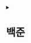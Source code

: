 <details>
<summary><h1>백준</h1></summary>

---

<details>
<summary><h2>[GOLD] 문제 목록</h2></summary>

 <details>
  <summary>
   <h3> 2636번 - 치즈 </h3>
  </summary>

- 출처: [ 백준 ](https://www.acmicpc.net/problem/2636)
- 문제 유형:
    - 구현
    - 그래프 이론
    - 그래프 탐색
    - 시뮬레이션
    - 너비 우선 탐색
    - 격자 그래프
- 난이도: 골드 4
- 과제 날짜 : 2025년 08월 04일
- 과제 완료 날짜 : 2025년 08월 05일
</details>

---

 <details>
  <summary>
   <h3> 16927번 - 배열 돌리기 2 </h3>
  </summary>

- 출처: [ 백준 ](https://www.acmicpc.net/problem/16927)
- 문제 유형:
    - 구현
- 난이도: 골드 5
- 과제 날짜 : 2025년 08월 06일
- 과제 완료 날짜 : 2025년 08월 08일
</details>

---

 <details>
  <summary>
   <h3> 16935번 - 배열 돌리기 3 </h3>
  </summary>

- 출처: [ 백준 ](https://www.acmicpc.net/problem/16935)
- 문제 유형:
    - 구현
- 난이도: 골드 5
- 과제 날짜 : 2025년 08월 08일
- 과제 완료 날짜 : 2025년 08월 13일
</details>

---

 <details>
  <summary>
   <h3> 17144번 - 미세먼지 안녕! </h3>
  </summary>

- 출처: [ 백준 ](https://www.acmicpc.net/problem/17144)
- 문제 유형:
    - 구현
    - 시뮬레이션
- 난이도: 골드 4
- 과제 날짜 : 2025년 0?월 ?일
- 과제 완료 날짜 : 2025년 08월 13일
</details>

---

 <details>
  <summary>
   <h3> 1074번 - Z </h3>
  </summary>

- 출처: [ 백준 ](https://www.acmicpc.net/problem/1074)
- 문제 유형:
    - 분할 정복
    - 재귀
- 난이도: 골드 5
- 과제 날짜 : 2025년 0?월 ?일
- 과제 완료 날짜 : 2025년 08월 14일
</details>

---

 <details>
  <summary>
   <h3> 2448번 - 별 찍기 - 11 </h3>
  </summary>

- 출처: [ 백준 ](https://www.acmicpc.net/problem/2448)
- 문제 유형:
    - 재귀
- 난이도: 골드 4
- 과제 날짜 : 2025년 0?월 ?일
- 과제 완료 날짜 : 2025 08월 25일
</details>

---

 <details>
  <summary>
   <h3> 10993번 - 별 찍기 - 18 </h3>
  </summary>

- 출처: [ 백준 ](https://www.acmicpc.net/problem/10993)
- 문제 유형:
    - 구현
    - 재귀
- 난이도: 골드 4
- 과제 날짜 : 2025년 0?월 ?일
- 과제 완료 날짜 :
</details>

---

 <details>
  <summary>
   <h3> 17471번 - 게리맨더링 </h3>
  </summary>

- 출처: [ 백준 ](https://www.acmicpc.net/problem/17471)
- 문제 유형:
    - 수학
    - 그래프 이론
    - 브루트포스 알고리즘
    - 그래프 탐색
    - 조합론
    - 너비 우선 탐색
    - 깊이 우선 탐색
    - 비트마스킹
- 난이도: 골드 3
- 과제 날짜 : 2025년 0?월 ?일
- 과제 완료 날짜 :
</details>

---

 <details>
  <summary>
   <h3> 11559번 - Puyo Puyo </h3>
  </summary>

- 출처: [ 백준 ](https://www.acmicpc.net/problem/11559)
- 문제 유형:
    - 구현
    - 그래프 이론
    - 그래프 탐색
    - 시뮬레이션
    - 너비 우선 탐색
- 난이도: 골드 4
- 과제 날짜 : 2025년 0?월 ?일
- 과제 완료 날짜 : 2025년 0?월 ?일
</details>

---

 <details>
  <summary>
   <h3> 9663번 - N-Queen </h3>
  </summary>

- 출처: [ 백준 ](https://www.acmicpc.net/problem/9663)
- 문제 유형:
    - 브루트포스 알고리즘
    - 백트래킹
- 난이도: 골드 4
- 과제 날짜 : 2025년 0?월 ?일
- 과제 완료 날짜 : 2025년 09월 02일
</details>

---

 <details>
  <summary>
   <h3> 10026번 - 적록색약 </h3>
  </summary>

- 출처: [ 백준 ](https://www.acmicpc.net/problem/10026)
- 문제 유형:
    - 그래프 이론
    - 그래프 탐색
    - 너비 우선 탐색
    - 깊이 우선 탐색
    - 격자 그래프
- 난이도: 골드 5
- 시작 날짜 : 2025년 09월 04일
- 완료 날짜 : 2025년 09월 04일
</details>

---

 <details>
  <summary>
   <h3> 1987번 - 알파벳 </h3>
  </summary>

- 출처: [ 백준 ](https://www.acmicpc.net/problem/1987)
- 문제 유형:
    - 그래프 이론
    - 그래프 탐색
    - 깊이 우선 탐색
    - 백트래킹
    - 격자 그래프
- 난이도: 골드 4
- 시작 날짜 : 2025년 09월 05일
- 완료 날짜 : 2025년 09월 05일
</details>

---

 <details>
  <summary>
   <h3> 1707번 - 이분 그래프 (다시 풀어보기 / 풀이 참고)</h3>
  </summary>

- 출처: [ 백준 ](https://www.acmicpc.net/problem/1707)
- 문제 유형:
    - 그래프 이론
    - 그래프 탐색
    - 너비 우선 탐색
    - 깊이 우선 탐색
    - 이분 그래프
- 난이도: 골드 4
- 시작 날짜 : 2025년 09월 08일
- 완료 날짜 : 2025년 09월 08일
</details>

---

 <details>
  <summary>
   <h3> 11729번 - 하노이 탑 이동 순서 (다시 풀어보기 / 풀이 참고)</h3>
  </summary>

- 출처: [ 백준 ](https://www.acmicpc.net/problem/11729)
- 문제 유형:
  - 재귀
- 난이도: 골드 5
- 시작 날짜 : 2025년 09월 12일
- 완료 날짜 : 2025년 09월 12일
</details>

---

 <details>
  <summary>
   <h3> 1461번 - 도서관</h3>
  </summary>

- 출처: [ 백준 ](https://www.acmicpc.net/problem/1461)
- 문제 유형:
  - 그리디
  - 정렬 알고리즘
- 난이도: 골드 4
- 시작 날짜 : 2025년 09월 12일
- 완료 날짜 : 
</details>

---

 <details>
  <summary>
   <h3> 7576번 - 토마토</h3>
  </summary>

- 출처: [ 백준 ](https://www.acmicpc.net/problem/7576)
- 문제 유형:
  - 그래프 이론
  - 그래프 탐색
  - 너비 우선 탐색
  - 최단 경로
  - 격자 그래프
- 난이도: 골드 5
- 시작 날짜 : 2025년 09월 24일
- 완료 날짜 : 2025년 09월 24일
</details>

---

 <details>
  <summary>
   <h3> 2206번 - 벽 부수고 이동하기</h3>
  </summary>

- 출처: [ 백준 ](https://www.acmicpc.net/problem/2206)
- 문제 유형:
  - 그래프 이론
  - 그래프 탐색
  - 너비 우선 탐색
  - 격자 그래프
- 난이도: 골드 3
- 시작 날짜 : 2025년 10월 14일
- 완료 날짜 : 2025년 10월 14일
</details>

---

 <details>
  <summary>
   <h3> 7569번 - 토마토</h3>
  </summary>

- 출처: [ 백준 ](https://www.acmicpc.net/problem/7569)
- 문제 유형:
  - 그래프 이론
  - 그래프 탐색
  - 너비 우선 탐색
  - 최단 경로
  - 격자 그래프
- 난이도: 골드 5
- 시작 날짜 : 2025년 10월 14일
- 완료 날짜 : 
</details>

---
</details>

---

<details>
<summary><h2>[SILVER] 문제 목록</h2></summary>

 <details>
  <summary>
   <h3> 2667번 - 단지번호붙이기 </h3>
  </summary>

- 출처: [ 백준 ](https://www.acmicpc.net/problem/2667)
- 문제 유형:
    - 그래프 이론
    - 그래프 탐색
    - 너비 우선 탐색
    - 깊이 우선 탐색
    - 격자 그래프
    - 플러드 필
- 난이도: 실버 1
- 과제 날짜 : 2025년 08월 05일
- 과제 완료 날짜 : 2025년 08월 05일
</details>

---

 <details>
  <summary>
   <h3> 2630번 - 색종이 만들기 </h3>
  </summary>

- 출처: [ 백준 ](https://www.acmicpc.net/problem/2630)
- 문제 유형:
    - 분할 정복
    - 재귀
- 난이도: 실버 2
- 과제 날짜 : 2025년 08월 05일
- 과제 완료 날짜 : 2025년 08월 13일
</details>

---

 <details>
  <summary>
   <h3> 1913번 - 달팽이 </h3>
  </summary>

- 출처: [ 백준 ](https://www.acmicpc.net/problem/1913)
- 문제 유형:
    - 구현
- 난이도: 실버 3
- 과제 날짜 : 2025년 08월 06일
- 과제 완료 날짜 : 2025년 08월 06일
</details>

---

 <details>
  <summary>
   <h3> 15649번 - N과 M (1) </h3>
  </summary>

- 출처: [ 백준 ](https://www.acmicpc.net/problem/15649)
- 문제 유형:
    - 백트래킹
- 난이도: 실버 3
- 과제 날짜 : 2025년 08월 06일
- 과제 완료 날짜 : 2025년 08월 08일
</details>

---

 <details>
  <summary>
   <h3> 2961번 - 도영이가 만든 맛있는 음식 </h3>
  </summary>

- 출처: [ 백준 ](https://www.acmicpc.net/problem/2961)
- 문제 유형:
    - 브루트포스 알고리즘
    - 비트마스킹
    - 백트래킹
- 난이도: 실버 2
- 과제 날짜 : 2025년 0?월 ?일
- 과제 완료 날짜 : 2025년 08월 27일
</details>

---

 <details>
  <summary>
   <h3> 15650번 - N과 M (2) </h3>
  </summary>

- 출처: [ 백준 ](https://www.acmicpc.net/problem/15650)
- 문제 유형:
    - 백트래킹
- 난이도: 실버 3
- 과제 날짜 : 2025년 0?월 ?일
- 과제 완료 날짜 : 2025년 09월 02일
</details>

---

 <details>
  <summary>
   <h3> 15651번 - N과 M (3) </h3>
  </summary>

- 출처: [ 백준 ](https://www.acmicpc.net/problem/15651)
- 문제 유형:
    - 백트래킹
- 난이도: 실버 3
- 과제 날짜 : 2025년 0?월 ?일
- 과제 완료 날짜 : 2025년 09월 02일
</details>

---

 <details>
  <summary>
   <h3> 15652번 - N과 M (4) </h3>
  </summary>

- 출처: [ 백준 ](https://www.acmicpc.net/problem/15652)
- 문제 유형:
    - 백트래킹
- 난이도: 실버 3
- 과제 날짜 : 2025년 0?월 ?일
- 과제 완료 날짜 : 2025년 09월 02일
</details>

---

 <details>
  <summary>
   <h3> 1992번 - 쿼드트리 </h3>
  </summary>

- 출처: [ 백준 ](https://www.acmicpc.net/problem/1992)
- 문제 유형:
    - 분할 정복
    - 재귀
- 난이도: 실버 1
- 시작 날짜 : 2025년 09월 04일
- 완료 날짜 : 2025년 09월 04일
</details>

---

 <details>
  <summary>
   <h3> 2606번 - 바이러스 </h3>
  </summary>

- 출처: [ 백준 ](https://www.acmicpc.net/problem/2606)
- 문제 유형:
    - 그래프 이론
    - 그래프 탐색
    - 너비 우선 탐색
    - 깊이 우선 탐색
- 난이도: 실버 3
- 시작 날짜 : 2025년 09월 04일
- 완료 날짜 : 2025년 09월 04일
</details>

---

 <details>
  <summary>
   <h3> 11725번 - 트리의 부모 찾기 </h3>
  </summary>

- 출처: [ 백준 ](https://www.acmicpc.net/problem/11725)
- 문제 유형:
    - 그래프 이론
    - 그래프 탐색
    - 트리
    - 너비 우선 탐색
    - 깊이 우선 탐색
- 난이도: 실버 2
- 시작 날짜 : 2025년 09월 04일
- 완료 날짜 : 2025년 09월 04일
</details>

---

 <details>
  <summary>
   <h3> 2468번 - 안전 영역 </h3>
  </summary>

- 출처: [ 백준 ](https://www.acmicpc.net/problem/2468)
- 문제 유형:
    - 그래프 이론
    - 브루트포스 알고리즘
    - 그래프 탐색
    - 너비 우선 탐색
    - 깊이 우선 탐색
    - 격자 그래프
- 난이도: 실버 1
- 시작 날짜 : 2025년 09월 04일
- 완료 날짜 : 2025년 09월 04일
</details>

---

 <details>
  <summary>
   <h3> 4963번 - 섬의 개수 </h3>
  </summary>

- 출처: [ 백준 ](https://www.acmicpc.net/problem/4963)
- 문제 유형:
    - 그래프 이론
    - 그래프 탐색
    - 너비 우선 탐색
    - 깊이 우선 탐색
    - 격자 그래프
    - 플러드 필
- 난이도: 실버 2
- 시작 날짜 : 2025년 09월 05일
- 완료 날짜 : 2025년 09월 05일
</details>

---

 <details>
  <summary>
   <h3> 2583번 - 영역 구하기 </h3>
  </summary>

- 출처: [ 백준 ](https://www.acmicpc.net/problem/2583)
- 문제 유형:
    - 그래프 이론
    - 그래프 탐색
    - 너비 우선 탐색
    - 깊이 우선 탐색
    - 격자 그래프
    - 플러드 필
- 난이도: 실버 1
- 시작 날짜 : 2025년 09월 05일
- 완료 날짜 : 2025년 09월 05일
</details>

---

 <details>
  <summary>
   <h3> 2644번 - 촌수계산 </h3>
  </summary>

- 출처: [ 백준 ](https://www.acmicpc.net/problem/2644)
- 문제 유형:
    - 그래프 이론
    - 그래프 탐색
    - 너비 우선 탐색
    - 깊이 우선 탐색
- 난이도: 실버 2
- 시작 날짜 : 2025년 09월 05일
- 완료 날짜 : 2025년 09월 05일
</details>

---

 <details>
  <summary>
   <h3> 2839번 - 설탕 배달</h3>
  </summary>

- 출처: [ 백준 ](https://www.acmicpc.net/problem/2839)
- 문제 유형:
    - 수학
    - 다이나믹 프로그래밍
    - 그리디 알고리즘
- 난이도: 실버 4
- 시작 날짜 : 2025년 09월 08일
- 완료 날짜 : 2025년 09월 08일
</details>

---

 <details>
  <summary>
   <h3> 1463번 - 1로 만들기</h3>
  </summary>

- 출처: [ 백준 ](https://www.acmicpc.net/problem/1463)
- 문제 유형:
    - 다이나믹 프로그래밍
- 난이도: 실버 3
- 시작 날짜 : 2025년 09월 08일
- 완료 날짜 : 2025년 09월 08일
</details>

---

 <details>
  <summary>
   <h3> 7562번 - 나이트의 이동</h3>
  </summary>

- 출처: [ 백준 ](https://www.acmicpc.net/problem/7562)
- 문제 유형:
  - 그래프 이론
  - 그래프 탐색
  - 너비 우선 탐색
  - 최단 경로
  - 격자 그래프
- 난이도: 실버 1
- 시작 날짜 : 2025년 09월 30일
- 완료 날짜 : 2025년 09월 30일
</details>

---

 <details>
  <summary>
   <h3> 1926번 - 그림</h3>
  </summary>

- 출처: [ 백준 ](https://www.acmicpc.net/problem/1926)
- 문제 유형:
  - 그래프 이론
  - 그래프 탐색
  - 너비 우선 탐색
  - 깊이 우선 탐색
  - 격자 그래프
  - 플러드 필
- 난이도: 실버 1
- 시작 날짜 : 2025년 09월 30일
- 완료 날짜 : 2025년 09월 30일
</details>

---

</details>

---

</details>